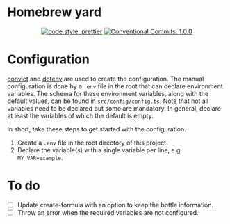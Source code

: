 # Homebrew yard

<p align="center">
  <a href="https://github.com/prettier/prettier#readme">
    <img alt="code style: prettier" src="https://img.shields.io/badge/code_style-prettier-ff69b4.svg?style=flat-square"></a>
  <a href="https://conventionalcommits.org">
    <img alt="Conventional Commits: 1.0.0" src="https://img.shields.io/badge/Conventional%20Commits-1.0.0-yellow.svg?style=flat-square"></a>
</p>

# Configuration

[convict](https://www.npmjs.com/package/convict) and [dotenv](https://www.npmjs.com/package/dotenv) are used to create the configuration. The manual configuration is done by a `.env` file in the root that can declare environment variables. The schema for these environment variables, along with the default values, can be found in `src/config/config.ts`. Note that not all variables need to be declared but some are mandatory. In general, declare at least the variables of which the default is empty.

In short, take these steps to get started with the configuration.

1. Create a `.env` file in the root directory of this project.
2. Declare the variable(s) with a single variable per line, e.g. `MY_VAR=example`.

# To do

- [ ] Update create-formula with an option to keep the bottle information.
- [ ] Throw an error when the required variables are not configured.
